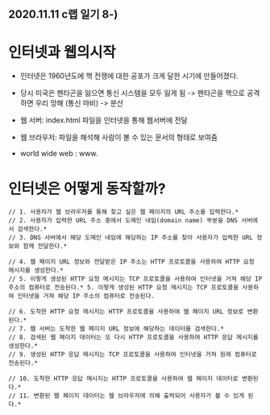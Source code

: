 ## 2020.11.11 c랩 일기 8-)
# 인터넷과 웹의시작
- 인터넷은 1960년도에 핵 전쟁에 대한 공포가 크게 달한 시기에 만들어졌다. 
- 당시 미국은 펜타곤을 잃으면 통신 시스템을 모두 잃게 됨
-> 펜타곤을 핵으로 공격하면 우리 망해 (통신 마비)
-> 분산

- 웹 서버: index.html 파일을 인터넷을 통해 웹서버에 전달
- 웹 브라우저: 파일을 해석해 사람이 볼 수 있는 문서의 형태로 보여줌

- world wide web
: www.


# 인터넷은 어떻게 동작할까?
    // 1. 사용자가 웹 브라우저를 통해 찾고 싶은 웹 페이지의 URL 주소를 입력한다.* 
    // 2. 사용자가 입력한 URL 주소 중에서 도메인 네임(domain name) 부분을 DNS 서버에서 검색한다.* 
    // 3. DNS 서버에서 해당 도메인 네임에 해당하는 IP 주소를 찾아 사용자가 입력한 URL 정보와 함께 전달한다.* 
 
    // 4. 웹 페이지 URL 정보와 전달받은 IP 주소는 HTTP 프로토콜을 사용하여 HTTP 요청 메시지를 생성한다.* 
    // 5. 이렇게 생성된 HTTP 요청 메시지는 TCP 프로토콜을 사용하여 인터넷을 거쳐 해당 IP 주소의 컴퓨터로 전송된다.* 5. 이렇게 생성된 HTTP 요청 메시지는 TCP 프로토콜을 사용하여 인터넷을 거쳐 해당 IP 주소의 컴퓨터로 전송된다.
 
    // 6. 도착한 HTTP 요청 메시지는 HTTP 프로토콜을 사용하여 웹 페이지 URL 정보로 변환된다.* 
    // 7. 웹 서버는 도착한 웹 페이지 URL 정보에 해당하는 데이터를 검색한다.*
    // 8. 검색된 웹 페이지 데이터는 또 다시 HTTP 프로토콜을 사용하여 HTTP 응답 메시지를 생성한다.* 
    // 9. 생성된 HTTP 응답 메시지는 TCP 프로토콜을 사용하여 인터넷을 거쳐 원래 컴퓨터로 전송된다.* 
 
    // 10. 도착한 HTTP 응답 메시지는 HTTP 프로토콜을 사용하여 웹 페이지 데이터로 변환된다.* 
    // 11. 변환된 웹 페이지 데이터는 웹 브라우저에 의해 출력되어 사용자가 볼 수 있게 된다.* 
